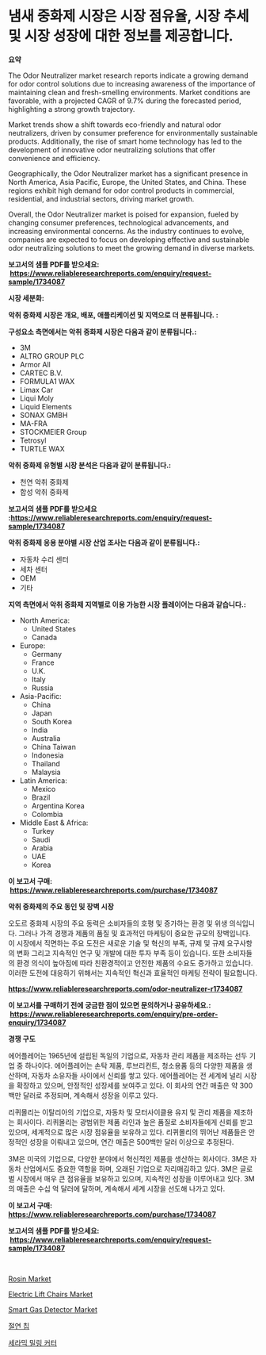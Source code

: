 <p><h1>냄새 중화제 시장은 시장 점유율, 시장 추세 및 시장 성장에 대한 정보를 제공합니다.</h1></p><p><strong>요약</strong></p>
<p><p>The Odor Neutralizer market research reports indicate a growing demand for odor control solutions due to increasing awareness of the importance of maintaining clean and fresh-smelling environments. Market conditions are favorable, with a projected CAGR of 9.7% during the forecasted period, highlighting a strong growth trajectory.</p><p>Market trends show a shift towards eco-friendly and natural odor neutralizers, driven by consumer preference for environmentally sustainable products. Additionally, the rise of smart home technology has led to the development of innovative odor neutralizing solutions that offer convenience and efficiency.</p><p>Geographically, the Odor Neutralizer market has a significant presence in North America, Asia Pacific, Europe, the United States, and China. These regions exhibit high demand for odor control products in commercial, residential, and industrial sectors, driving market growth.</p><p>Overall, the Odor Neutralizer market is poised for expansion, fueled by changing consumer preferences, technological advancements, and increasing environmental concerns. As the industry continues to evolve, companies are expected to focus on developing effective and sustainable odor neutralizing solutions to meet the growing demand in diverse markets.</p></p>
<p><strong>보고서의 샘플 PDF를 받으세요: &nbsp;<a href="https://www.reliableresearchreports.com/enquiry/request-sample/1734087">https://www.reliableresearchreports.com/enquiry/request-sample/1734087</a></strong></p>
<p><strong>시장 세분화:</strong></p>
<p><strong> 악취 중화제 시장은 개요, 배포, 애플리케이션 및 지역으로 더 분류됩니다. :</strong></p>
<p><strong>구성요소 측면에서는 악취 중화제 시장은 다음과 같이 분류됩니다.:</strong></p>
<p><ul><li>3M</li><li>ALTRO GROUP PLC</li><li>Armor All</li><li>CARTEC B.V.</li><li>FORMULA1 WAX</li><li>Limax Car</li><li>Liqui Moly</li><li>Liquid Elements</li><li>SONAX GMBH</li><li>MA-FRA</li><li>STOCKMEIER Group</li><li>Tetrosyl</li><li>TURTLE WAX</li></ul></p>
<p><strong> 악취 중화제 유형별 시장 분석은 다음과 같이 분류됩니다.:</strong></p>
<p><ul><li>천연 악취 중화제</li><li>합성 악취 중화제</li></ul></p>
<p><strong>보고서의 샘플 PDF를 받으세요 :<a href="https://www.reliableresearchreports.com/enquiry/request-sample/1734087">https://www.reliableresearchreports.com/enquiry/request-sample/1734087</a></strong></p>
<p><strong> 악취 중화제 응용 분야별 시장 산업 조사는 다음과 같이 분류됩니다.:</strong></p>
<p><ul><li>자동차 수리 센터</li><li>세차 센터</li><li>OEM</li><li>기타</li></ul></p>
<p><strong>지역 측면에서 악취 중화제 지역별로 이용 가능한 시장 플레이어는 다음과 같습니다.:</strong></p>
<p><ul>
    <li>
        North America:
        <ul>
            <li>United States</li>
            <li>Canada</li>
        </ul>
    </li>
    <li>
        Europe:
        <ul>
            <li>Germany</li>
            <li>France</li>
            <li>U.K.</li>
            <li>Italy</li>
            <li>Russia</li>
        </ul>
    </li>
    <li>
        Asia-Pacific:
        <ul>
            <li>China</li>
            <li>Japan</li>
            <li>South Korea</li>
            <li>India</li>
            <li>Australia</li>
            <li>China Taiwan</li>
            <li>Indonesia</li>
            <li>Thailand</li>
            <li>Malaysia</li>
        </ul>
    </li>
    <li>
        Latin America:
        <ul>
            <li>Mexico</li>
            <li>Brazil</li>
            <li>Argentina Korea</li>
            <li>Colombia</li>
        </ul>
    </li>
    <li>
        Middle East & Africa:
        <ul>
            <li>Turkey</li>
            <li>Saudi</li>
            <li>Arabia</li>
            <li>UAE</li>
            <li>Korea</li>
        </ul>
    </li>
    </ul></p>
<p><strong>이 보고서 구매: &nbsp;<a href="https://www.reliableresearchreports.com/purchase/1734087">https://www.reliableresearchreports.com/purchase/1734087</a></strong></p>
<p><strong>악취 중화제의 주요 동인 및 장벽 시장</strong></p>
<p><p>오도르 중화제 시장의 주요 동력은 소비자들의 호평 및 증가하는 환경 및 위생 의식입니다. 그러나 가격 경쟁과 제품의 품질 및 효과적인 마케팅이 중요한 규모의 장벽입니다. 이 시장에서 직면하는 주요 도전은 새로운 기술 및 혁신의 부족, 규제 및 규제 요구사항의 변화 그리고 지속적인 연구 및 개발에 대한 투자 부족 등이 있습니다. 또한 소비자들의 환경 의식이 높아짐에 따라 친환경적이고 안전한 제품의 수요도 증가하고 있습니다. 이러한 도전에 대응하기 위해서는 지속적인 혁신과 효율적인 마케팅 전략이 필요합니다.</p></p>
<p><strong><a href="https://www.reliableresearchreports.com/odor-neutralizer-r1734087">https://www.reliableresearchreports.com/odor-neutralizer-r1734087</a></strong></p>
<p><strong>이 보고서를 구매하기 전에 궁금한 점이 있으면 문의하거나 공유하세요.: &nbsp;<a href="https://www.reliableresearchreports.com/enquiry/pre-order-enquiry/1734087">https://www.reliableresearchreports.com/enquiry/pre-order-enquiry/1734087</a></strong></p>
<p><strong>경쟁 구도</strong></p>
<p><p>에어플레어는 1965년에 설립된 독일의 기업으로, 자동차 관리 제품을 제조하는 선두 기업 중 하나이다. 에어플레어는 손탁 제품, 루브리컨트, 청소용품 등의 다양한 제품을 생산하며, 자동차 소유자들 사이에서 신뢰를 쌓고 있다. 에어플레어는 전 세계에 널리 시장을 확장하고 있으며, 안정적인 성장세를 보여주고 있다. 이 회사의 연간 매출은 약 300백만 달러로 추정되며, 계속해서 성장을 이루고 있다.</p><p>리퀴몰리는 이탈리아의 기업으로, 자동차 및 모터사이클용 유지 및 관리 제품을 제조하는 회사이다. 리퀴몰리는 광범위한 제품 라인과 높은 품질로 소비자들에게 신뢰를 받고 있으며, 세계적으로 많은 시장 점유율을 보유하고 있다. 리퀴몰리의 뛰어난 제품들은 안정적인 성장을 이뤄내고 있으며, 연간 매출은 500백만 달러 이상으로 추정된다.</p><p>3M은 미국의 기업으로, 다양한 분야에서 혁신적인 제품을 생산하는 회사이다. 3M은 자동차 산업에서도 중요한 역할을 하며, 오래된 기업으로 자리매김하고 있다. 3M은 글로벌 시장에서 매우 큰 점유율을 보유하고 있으며, 지속적인 성장을 이루어내고 있다. 3M의 매출은 수십 억 달러에 달하며, 계속해서 세계 시장을 선도해 나가고 있다.</p></p>
<p><strong>이 보고서 구매: &nbsp; <a href="https://www.reliableresearchreports.com/purchase/1734087">https://www.reliableresearchreports.com/purchase/1734087</a></strong></p>
<p><strong>보고서의 샘플 PDF를 받으세요: &nbsp;<a href="https://www.reliableresearchreports.com/enquiry/request-sample/1734087">https://www.reliableresearchreports.com/enquiry/request-sample/1734087</a></strong><strong></strong></p>
<p>&nbsp;</p>
<p><p><a href="https://issuu.com/reportprime-2/docs/rosin-market-size-2030.pptx">Rosin Market</a></p><p><a href="https://github.com/lylyparadise/Market-Research-Report-List-2/blob/main/electric-lift-chairs-market.md">Electric Lift Chairs Market</a></p><p><a href="https://github.com/johnbach50/Market-Research-Report-List-2/blob/main/smart-gas-detector-market.md">Smart Gas Detector Market</a></p><p><a href="https://github.com/Maeennan456456/Market-Research-Report-List-1/blob/main/427549226016.md">절연 칩</a></p><p><a href="https://github.com/vsap75a286l/Market-Research-Report-List-1/blob/main/765415826015.md">세라믹 밀링 커터</a></p></p>